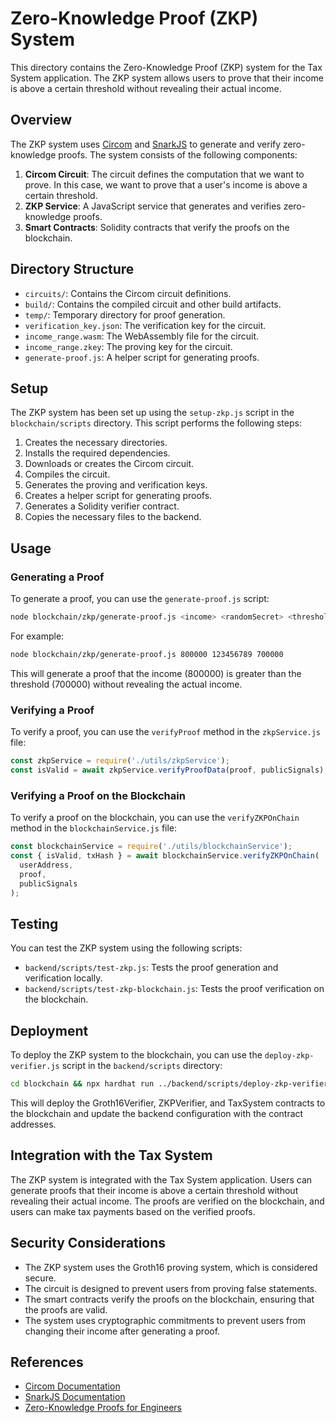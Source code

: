 # Zero-Knowledge Proof (ZKP) System

This directory contains the Zero-Knowledge Proof (ZKP) system for the Tax System application. The ZKP system allows users to prove that their income is above a certain threshold without revealing their actual income.

## Overview

The ZKP system uses [Circom](https://docs.circom.io/) and [SnarkJS](https://github.com/iden3/snarkjs) to generate and verify zero-knowledge proofs. The system consists of the following components:

1. **Circom Circuit**: The circuit defines the computation that we want to prove. In this case, we want to prove that a user's income is above a certain threshold.
2. **ZKP Service**: A JavaScript service that generates and verifies zero-knowledge proofs.
3. **Smart Contracts**: Solidity contracts that verify the proofs on the blockchain.

## Directory Structure

- `circuits/`: Contains the Circom circuit definitions.
- `build/`: Contains the compiled circuit and other build artifacts.
- `temp/`: Temporary directory for proof generation.
- `verification_key.json`: The verification key for the circuit.
- `income_range.wasm`: The WebAssembly file for the circuit.
- `income_range.zkey`: The proving key for the circuit.
- `generate-proof.js`: A helper script for generating proofs.

## Setup

The ZKP system has been set up using the `setup-zkp.js` script in the `blockchain/scripts` directory. This script performs the following steps:

1. Creates the necessary directories.
2. Installs the required dependencies.
3. Downloads or creates the Circom circuit.
4. Compiles the circuit.
5. Generates the proving and verification keys.
6. Creates a helper script for generating proofs.
7. Generates a Solidity verifier contract.
8. Copies the necessary files to the backend.

## Usage

### Generating a Proof

To generate a proof, you can use the `generate-proof.js` script:

```bash
node blockchain/zkp/generate-proof.js <income> <randomSecret> <threshold>
```

For example:

```bash
node blockchain/zkp/generate-proof.js 800000 123456789 700000
```

This will generate a proof that the income (800000) is greater than the threshold (700000) without revealing the actual income.

### Verifying a Proof

To verify a proof, you can use the `verifyProof` method in the `zkpService.js` file:

```javascript
const zkpService = require('./utils/zkpService');
const isValid = await zkpService.verifyProofData(proof, publicSignals);
```

### Verifying a Proof on the Blockchain

To verify a proof on the blockchain, you can use the `verifyZKPOnChain` method in the `blockchainService.js` file:

```javascript
const blockchainService = require('./utils/blockchainService');
const { isValid, txHash } = await blockchainService.verifyZKPOnChain(
  userAddress,
  proof,
  publicSignals
);
```

## Testing

You can test the ZKP system using the following scripts:

- `backend/scripts/test-zkp.js`: Tests the proof generation and verification locally.
- `backend/scripts/test-zkp-blockchain.js`: Tests the proof verification on the blockchain.

## Deployment

To deploy the ZKP system to the blockchain, you can use the `deploy-zkp-verifier.js` script in the `backend/scripts` directory:

```bash
cd blockchain && npx hardhat run ../backend/scripts/deploy-zkp-verifier.js --network sepolia
```

This will deploy the Groth16Verifier, ZKPVerifier, and TaxSystem contracts to the blockchain and update the backend configuration with the contract addresses.

## Integration with the Tax System

The ZKP system is integrated with the Tax System application. Users can generate proofs that their income is above a certain threshold without revealing their actual income. The proofs are verified on the blockchain, and users can make tax payments based on the verified proofs.

## Security Considerations

- The ZKP system uses the Groth16 proving system, which is considered secure.
- The circuit is designed to prevent users from proving false statements.
- The smart contracts verify the proofs on the blockchain, ensuring that the proofs are valid.
- The system uses cryptographic commitments to prevent users from changing their income after generating a proof.

## References

- [Circom Documentation](https://docs.circom.io/)
- [SnarkJS Documentation](https://github.com/iden3/snarkjs)
- [Zero-Knowledge Proofs for Engineers](https://blog.zkga.me/intro-to-zksnarks)
